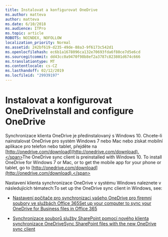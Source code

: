 ```yaml
---
title: Instalovat a konfigurovat OneDrive
ms.author: matteva
author: matteva
ms.date: 6/10/2018
ms.audience: ITPro
ms.topic: article
ROBOTS: NOINDEX, NOFOLLOW
localization_priority: Normal
ms.assetid: 242bf619-d235-49de-88a3-9f6173c542d1
ms.openlocfilehash: ec6b1a1678096ca132e70693fda6f80ce7d5e6cd
ms.sourcegitcommit: dd43cc0a9470f98b8ef2a3787c823801d674c666
ms.translationtype: MT
ms.contentlocale: cs-CZ
ms.lasthandoff: 02/12/2019
ms.locfileid: "29939197"
---
```

# <a name="install-and-configure-onedrive"></a><span data-ttu-id="d2ff4-102">Instalovat a konfigurovat OneDrive</span><span class="sxs-lookup"><span data-stu-id="d2ff4-102">Install and configure OneDrive</span></span>

<span data-ttu-id="d2ff4-p101">Synchronizace klienta OneDrive je předinstalovaný s Windows 10. Chcete-li nainstalovat OneDrive pro systém Windows 7 nebo Mac nebo získat mobilní aplikace pro telefon nebo tablet, přejděte na [http://onedrive.com/download](http://onedrive.com/download).</span><span class="sxs-lookup"><span data-stu-id="d2ff4-p101">The OneDrive sync client is preinstalled with Windows 10. To install OneDrive for Windows 7 or Mac, or to get the mobile app for your phone or tablet, go to [http://onedrive.com/download](http://onedrive.com/download).</span></span>
  
<span data-ttu-id="d2ff4-105">Nastavení klienta synchronizace OneDrive v systému Windows naleznete v následujících tématech:</span><span class="sxs-lookup"><span data-stu-id="d2ff4-105">To set up the OneDrive sync client in Windows, see:</span></span>
  
- [<span data-ttu-id="d2ff4-106">Nastavení počítače pro synchronizaci vašeho OneDrive pro firemní soubory ve službách Office 365</span><span class="sxs-lookup"><span data-stu-id="d2ff4-106">Set up your computer to sync your OneDrive for Business files in Office 365</span></span>](https://go.microsoft.com/fwlink/?linkid=533375)
    
- [<span data-ttu-id="d2ff4-107">Synchronizace souborů služby SharePoint pomocí nového klienta synchronizace OneDrive</span><span class="sxs-lookup"><span data-stu-id="d2ff4-107">Sync SharePoint files with the new OneDrive sync client</span></span>](https://go.microsoft.com/fwlink/?linkid=871666)
    

